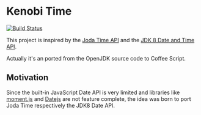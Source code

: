 # Kenobi Time

[![Build Status](https://travis-ci.org/Kenobi-Time/KenobiTime.svg?branch=master)](https://travis-ci.org/Kenobi-Time/KenobiTime)

This project is inspired by the [Joda Time API](http://www.joda.org/joda-time/) and the [JDK 8 Date and Time API](http://docs.oracle.com/javase/8/docs/api/java/time/package-summary.html).

Actually it's an ported from the OpenJDK source code to Coffee Script.

## Motivation

Since the built-in JavaScript Date API is very limited and libraries like [moment.js](http://momentjs.com) and [Datejs](http://www.datejs.com) are not feature complete, the idea was born to port Joda Time respectively the JDK8 Date API.
